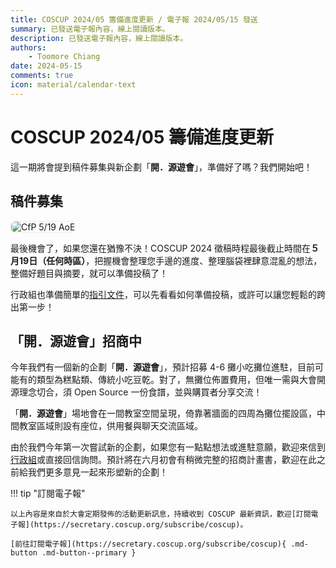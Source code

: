 ```yaml
---
title: COSCUP 2024/05 籌備進度更新 / 電子報 2024/05/15 發送
summary: 已發送電子報內容，線上閱讀版本。
description: 已發送電子報內容，線上閱讀版本。
authors:
    - Toomore Chiang
date: 2024-05-15
comments: true
icon: material/calendar-text
---
```


# COSCUP 2024/05 籌備進度更新

這一期將會提到稿件募集與新企劃「**開．源遊會**」，準備好了嗎？我們開始吧！

## 稿件募集

<img src="https://volunteer.coscup.org/img/paper_240515_news_zh-hant.png" alt="CfP 5/19 AoE" title="CfP 5/19 AoE" style="border-radius:8px;border:#eeeeee 1px solid;">

最後機會了，如果您還在猶豫不決！COSCUP 2024 徵稿時程最後截止時間在**５月19日（任何時區）**，把握機會整理您手邊的進度、整理腦袋裡肆意混亂的想法，整備好題目與摘要，就可以準備投稿了！

行政組也準備簡單的[指引文件](../../how_to_participate/as_speaker.md)，可以先看看如何準備投稿，或許可以讓您輕鬆的跨出第一步！

## 「開．源遊會」招商中

今年我們有一個新的企劃「**開．源遊會**」，預計招募 4-6 攤小吃攤位進駐，目前可能有的類型為糕點類、傳統小吃豆乾。對了，無攤位佈置費用，但唯一需與大會開源理念切合，須 Open Source 一份食譜，並與購買者分享交流！

「**開．源遊會**」場地會在一間教室空間呈現，倚靠著牆面的四周為攤位擺設區，中間教室區域則設有座位，供用餐與聊天交流區域。

由於我們今年第一次嘗試新的企劃，如果您有一點點想法或進駐意願，歡迎來信到[行政組](mailto:secretary@coscup.org)或直接回信詢問。預計將在六月初會有稍微完整的招商計畫書，歡迎在此之前給我們更多意見一起來形塑新的企劃！

!!! tip "訂閱電子報"

    以上內容是來自於大會定期發佈的活動更新訊息，持續收到 COSCUP 最新資訊，歡迎[訂閱電子報](https://secretary.coscup.org/subscribe/coscup)。

    [前往訂閱電子報](https://secretary.coscup.org/subscribe/coscup){ .md-button .md-button--primary }
